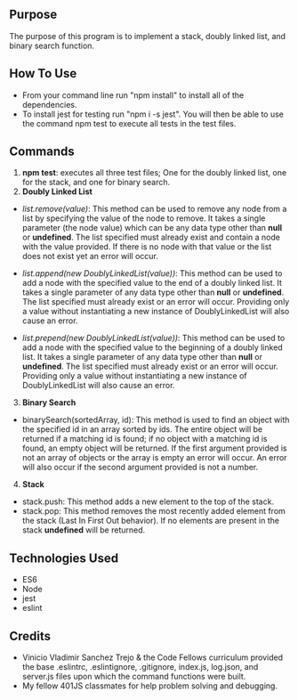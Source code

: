 ## Purpose
The purpose of this program is to implement a stack, doubly linked list, and binary search function.

## How To Use
* From your command line run "npm install" to install all of the dependencies.
* To install jest for testing run "npm i -s jest". You will then be able to use the command npm test to execute all tests in the test files.

## Commands
1. __npm test__: executes all three test files; One for the doubly linked list, one for the stack, and one for binary search.
2. __Doubly Linked List__
  * *list.remove(value)*: This method can be used to remove any node from a list by specifying the value of the node to remove. It takes a single parameter (the node value) which can be any data type other than __null__ or __undefined__. The list specified must already exist and contain a node with the value provided. If there is no node with that value or the list does not exist yet an error will occur.

  * *list.append(new DoublyLinkedList(value))*: This method can be used to add a node with the specified value to the end of a doubly linked list. It takes a single parameter of any data type other than __null__ or __undefined__. The list specified must already exist or an error will occur. Providing only a value without instantiating a new instance of DoublyLinkedList will also cause an error.

  * *list.prepend(new DoublyLinkedList(value))*: This method can be used to add a node with the specified value to the beginning of a doubly linked list. It takes a single parameter of any data type other than __null__ or __undefined__. The list specified must already exist or an error will occur. Providing only a value without instantiating a new instance of DoublyLinkedList will also cause an error.

3. __Binary Search__
  * binarySearch(sortedArray, id): This method is used to find an object with the specified id in an array sorted by ids. The entire object will be returned if a matching id is found; if no object with a matching id is found, an empty object will be returned. If the first argument provided is not an array of objects or the array is empty an error will occur. An error will also occur if the second argument provided is not a number.

4. __Stack__
  * stack.push: This method adds a new element to the top of the stack.
  * stack.pop: This method removes the most recently added element from the stack (Last In First Out behavior). If no elements are present in the stack __undefined__ will be returned.

## Technologies Used
* ES6
* Node
* jest
* eslint

## Credits
* Vinicio Vladimir Sanchez Trejo & the Code Fellows curriculum provided the base .eslintrc, .eslintignore, .gitignore, index.js, log.json, and server.js files upon which the command functions were built.
* My fellow 401JS classmates for help problem solving and debugging.
